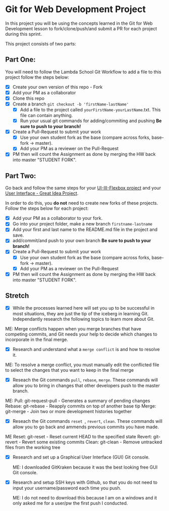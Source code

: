 # Git for Web Development Project
In this project you will be using the concepts learned in the Git for Web Development lesson to fork/clone/push/and submit a PR for each project during this sprint.

This project consists of two parts:

## Part One:
You will need to follow the Lambda School Git Workflow to add a file to this project follow the steps below:

- [X] Create your own version of this repo - Fork
- [X] Add your PM as a collaborator
- [X] Clone this repo
- [X] Create a branch `git checkout -b 'firstName-lastName'`
  - [X] Add a file to the project called `yourFirstName-yourLastName`.txt. This file can contain anything.
  - [X] Run your usual git commands for adding/commiting and pushing **Be sure to push to your branch!**
- [X] Create a Pull-Request to submit your work
  - [X] Use your own student fork as the base (compare across forks, base-fork -> master).
  - [X] Add your PM as a reviewer on the Pull-Request
- [X] PM then will count the Assignment as done by merging the HW back into master "STUDENT FORK".

## Part Two:
Go back and follow the same steps for your [UI-III-Flexbox project](https://github.com/LambdaSchool/UI-III-Flexbox) and your [User Interface - Great Idea Project](https://github.com/LambdaSchool/User-Interface).

In order to do this, you **do not** need to create new forks of these projects. Follow the steps below for each project:

- [X] Add your PM as a collaborator to your fork. 
- [X] Go into your project folder, make a new branch `firstname-lastname`
- [X] Add your first and last name to the README.md file in the project and save.
- [X] add/commit/and push to your own branch  **Be sure to push to your branch!**
- [X] Create a Pull-Request to submit your work
  - [X] Use your own student fork as the base (compare across forks, base-fork -> master).
  - [X] Add your PM as a reviewer on the Pull-Request
- [X] PM then will count the Assignment as done by merging the HW back into master "STUDENT FORK".

## Stretch
- [X] While the processes learned here will set you up to be successful in most situations, they are just the tip of the iceberg in learning Git. Independantly research the following topics to learn more about Git.

ME: Merge conflicts happen when you merge branches that have competing commits, and Git needs your help to decide which changes to incorporate in the final merge.

  - [X] Research and understand what a `merge conflict` is and how to resolve it.
  
  ME: To resolve a merge conflict, you must manually edit the conflicted file to select the changes that you want to keep in the final merge
  
  - [X] Reseach the Git commands `pull`, `rebase`, `merge`. These commands will allow you to bring in changes that other developers push to the master branch.
  
  ME:
  Pull: git-request-pull - Generates a summary of pending changes
  Rebase: git-rebase - Reapply commits on top of another base tip
  Merge: git-merge - Join two or more development histories together
  
  
  - [X] Reseach the Git commands `reset `, `revert`, `clean`. These commands will allow you to go back and ammends previous commits you have made.
  
  ME
  Reset: git-reset - Reset current HEAD to the specified state
  Revert: git-revert - Revert some existing commits
  Clean: git-clean - Remove untracked files from the working tree

- [X] Research and set up a Graphical User Interface (GUI) Git console. 

  ME: I downloaded GitKraken because it was the best looking free GUI Git console.

- [X] Research and setup SSH keys with Github, so that you do not need to input your username/password each time you push. 

  ME: I do not need to download this because I am on a windows and it only asked me for a user/pw the first push I conducted. 


